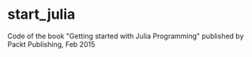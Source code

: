 # start_julia
Code of the book "Getting started with Julia Programming"
published by Packt Publishing, Feb 2015
